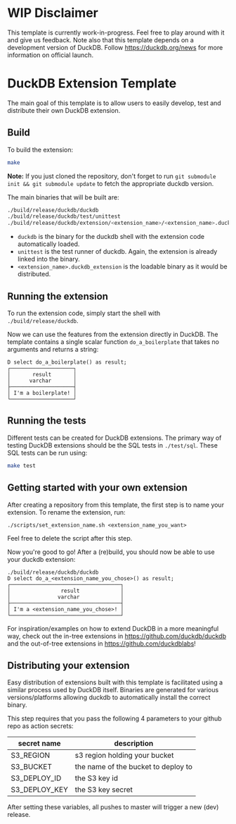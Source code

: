# WIP Disclaimer
This template is currently work-in-progress. Feel free to play around with it and give us feedback. Note also that this template depends on a development version of DuckDB. Follow https://duckdb.org/news for more information on official launch.

# DuckDB Extension Template
The main goal of this template is to allow users to easily develop, test and distribute their own DuckDB extension.

## Build
To build the extension:
```sh
make
```

**Note:** If you just cloned the repository, don't forget to run `git submodule init && git submodule update` to fetch the appropriate duckdb version.


The main binaries that will be built are:
```sh
./build/release/duckdb/duckdb
./build/release/duckdb/test/unittest
./build/release/duckdb/extension/<extension_name>/<extension_name>.duckdb_extension
```
- `duckdb` is the binary for the duckdb shell with the extension code automatically loaded. 
- `unittest` is the test runner of duckdb. Again, the extension is already linked into the binary.
- `<extension_name>.duckdb_extension` is the loadable binary as it would be distributed.

## Running the extension
To run the extension code, simply start the shell with `./build/release/duckdb`.

Now we can use the features from the extension directly in DuckDB. The template contains a single scalar function `do_a_boilerplate` that takes no arguments and returns a string:
```
D select do_a_boilerplate() as result;
┌────────────────────┐
│       result       │
│      varchar       │
├────────────────────┤
│ I'm a boilerplate! │
└────────────────────┘
```

## Running the tests
Different tests can be created for DuckDB extensions. The primary way of testing DuckDB extensions should be the SQL tests in `./test/sql`. These SQL tests can be run using:
```sh
make test
```

## Getting started with your own extension
After creating a repository from this template, the first step is to name your extension. To rename the extension, run:
```
./scripts/set_extension_name.sh <extension_name_you_want>
```
Feel free to delete the script after this step.

Now you're good to go! After a (re)build, you should now be able to use your duckdb extension:
```
./build/release/duckdb/duckdb
D select do_a_<extension_name_you_chose>() as result;
┌───────────────────────────────────┐
│                result             │
│               varchar             │
├───────────────────────────────────┤
│ I'm a <extension_name_you_chose>! │
└───────────────────────────────────┘
```

For inspiration/examples on how to extend DuckDB in a more meaningful way, check out the in-tree extensions in https://github.com/duckdb/duckdb and the out-of-tree extensions in https://github.com/duckdblabs! 

## Distributing your extension
Easy distribution of extensions built with this template is facilitated using a similar process used by DuckDB itself. Binaries are generated for various versions/platforms allowing duckdb to automatically install the correct binary.

This step requires that you pass the following 4 parameters to your github repo as action secrets:

secret name | description
--- | ---
S3_REGION | s3 region holding your bucket
S3_BUCKET | the name of the bucket to deploy to
S3_DEPLOY_ID | the S3 key id
S3_DEPLOY_KEY | the S3 key secret

After setting these variables, all pushes to master will trigger a new (dev) release.
